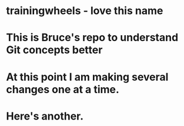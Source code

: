 # trainingwheels - love this name
# This is Bruce's repo to understand Git concepts better
# At this point I am making several changes one at a time.
# Here's another.
